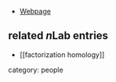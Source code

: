 * [Webpage](https://quoc-ho.github.io)

## related $n$Lab entries

* [[factorization homology]]

category: people